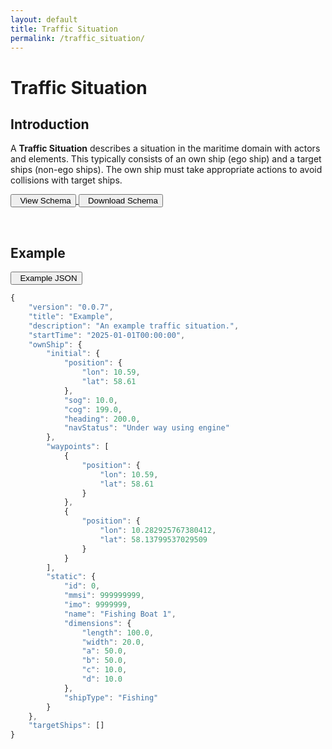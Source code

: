 ```yaml
---
layout: default
title: Traffic Situation
permalink: /traffic_situation/
---
```


# Traffic Situation

## Introduction
A **Traffic Situation** describes a situation in the maritime domain with actors and elements. This typically consists of an own ship (ego ship) and a target ships (non-ego ships). The own ship must take appropriate actions to avoid collisions with target ships.

<div class="button-container">

<a id="schema-link" href="/docs/schema/traffic_situation.html">
<button id="fullscreen-button" class="btn" name="button">
    <i data-lucide="file-json"></i> &nbsp; View Schema
</button>
</a>

<a id="download-schema-link" href="/schema/traffic_situation.json" download>
        <button id="download-schema-button" class="btn" name="button">
            <i data-lucide="download"></i> &nbsp; Download Schema
        </button>
    </a>
</div>


&nbsp;
## Example

<a id="download-schema-link" href="/schema/traffic_situation_example.json" download>
        <button id="download-example-button" class="btn" name="button">
            <i data-lucide="download"></i> &nbsp; Example JSON
        </button>
    </a>



```js
{
    "version": "0.0.7",
    "title": "Example",
    "description": "An example traffic situation.",
    "startTime": "2025-01-01T00:00:00",
    "ownShip": {
        "initial": {
            "position": {
                "lon": 10.59,
                "lat": 58.61
            },
            "sog": 10.0,
            "cog": 199.0,
            "heading": 200.0,
            "navStatus": "Under way using engine"
        },
        "waypoints": [
            {
                "position": {
                    "lon": 10.59,
                    "lat": 58.61
                }
            },
            {
                "position": {
                    "lon": 10.282925767380412,
                    "lat": 58.13799537029509
                }
            }
        ],
        "static": {
            "id": 0,
            "mmsi": 999999999,
            "imo": 9999999,
            "name": "Fishing Boat 1",
            "dimensions": {
                "length": 100.0,
                "width": 20.0,
                "a": 50.0,
                "b": 50.0,
                "c": 10.0,
                "d": 10.0
            },
            "shipType": "Fishing"
        }
    },
    "targetShips": []
}
```

<script src="https://unpkg.com/lucide@latest"></script>

<script>
lucide.createIcons();
</script>


<link rel="stylesheet" href="{{ '/assets/css/styles.css' | relative_url }}">

